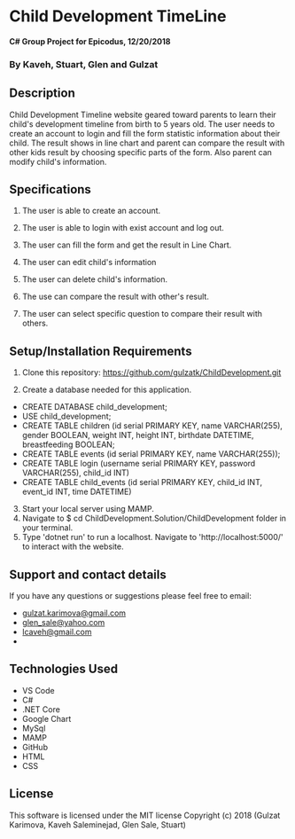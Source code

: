 # Child Development TimeLine

#### C# Group Project for Epicodus, 12/20/2018

### **By Kaveh, Stuart, Glen and Gulzat**

## Description
Child Development Timeline website geared toward parents to learn their child's development timeline from birth to 5 years old. The user needs to create an account to login and fill the form statistic information about their child. The result shows in line chart and parent can compare the result with other kids result by choosing specific parts of the form. Also parent can modify child's information.

## Specifications

1. The user is able to create an account.

2. The user is able to login with exist account and log out.

3. The user can fill the form and get the result in Line Chart.

4. The user can edit child's information

5. The user can delete child's information.

6. The use can compare the result with other's result.

7. The user can select specific question to compare their result with others.


## Setup/Installation Requirements

1. Clone this repository: https://github.com/gulzatk/ChildDevelopment.git

2. Create a database needed for this application.
  * CREATE DATABASE child_development;
  * USE child_development;
  * CREATE TABLE children (id serial PRIMARY KEY, name VARCHAR(255), gender BOOLEAN, weight INT, height INT, birthdate DATETIME, breastfeeding BOOLEAN;
  * CREATE TABLE events (id serial PRIMARY KEY, name VARCHAR(255));
  * CREATE TABLE login (username serial PRIMARY KEY, password VARCHAR(255), child_id INT)
  * CREATE TABLE child_events (id serial PRIMARY KEY, child_id INT, event_id INT, time DATETIME)

3. Start your local server using MAMP.
4. Navigate to $ cd ChildDevelopment.Solution/ChildDevelopment folder in your terminal.
5. Type 'dotnet run' to run a localhost. Navigate to 'http://localhost:5000/' to interact with the website.

## Support and contact details

If you have any questions or suggestions please feel free to email:
* gulzat.karimova@gmail.com
* glen_sale@yahoo.com
* lcaveh@gmail.com
*

## Technologies Used
* VS Code
* C#
* .NET Core
* Google Chart
* MySql
* MAMP
* GitHub
* HTML
* CSS


## License
This software is licensed under the MIT license
Copyright (c) 2018 (Gulzat Karimova, Kaveh Saleminejad, Glen Sale, Stuart)

